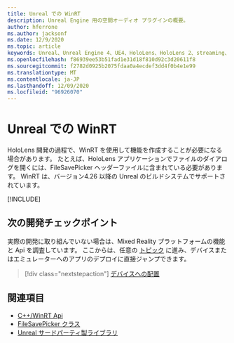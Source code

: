```yaml
---
title: Unreal での WinRT
description: Unreal Engine 用の空間オーディオ プラグインの概要。
author: hferrone
ms.author: jacksonf
ms.date: 12/9/2020
ms.topic: article
keywords: Unreal、Unreal Engine 4、UE4、HoloLens、HoloLens 2、streaming、リモート処理、mixed reality、開発、作業の開始、機能、新しいプロジェクト、エミュレーター、ドキュメント、ガイド、機能、ホログラム、ゲーム開発、mixed reality ヘッドセット、windows mixed reality ヘッドセット、virtual reality ヘッドセット、WinRT、DLL
ms.openlocfilehash: f86939ee53b51fad1e31d18f810d92c3d20611f8
ms.sourcegitcommit: f2782d0925b2075fdaa0a4ecdef3dd4f0b4e1e99
ms.translationtype: MT
ms.contentlocale: ja-JP
ms.lasthandoff: 12/09/2020
ms.locfileid: "96926070"
---
```

# <a name="winrt-in-unreal"></a>Unreal での WinRT

HoloLens 開発の過程で、WinRT を使用して機能を作成することが必要になる場合があります。 たとえば、HoloLens アプリケーションでファイルのダイアログを開くには、FileSavePicker ヘッダーファイルに含まれている必要があります。 WinRT は、バージョン4.26 以降の Unreal のビルドシステムでサポートされています。

[!INCLUDE[](includes/tabs-winRT.md)]

## <a name="next-development-checkpoint"></a>次の開発チェックポイント

実際の開発に取り組んでいない場合は、Mixed Reality プラットフォームの機能と Api を調査しています。 ここからは、任意の [トピック](unreal-development-overview.md#3-platform-capabilities-and-apis) に進み、デバイスまたはエミュレーターへのアプリのデプロイに直接ジャンプできます。

> [!div class="nextstepaction"]
> [デバイスへの配置](unreal-deploying.md)

## <a name="see-also"></a>関連項目
* [C++/WinRT Api](https://docs.microsoft.com/windows/uwp/cpp-and-winrt-apis/)
* [FileSavePicker クラス](https://docs.microsoft.com/uwp/api/Windows.Storage.Pickers.FileSavePicker) 
* [Unreal サードパーティ製ライブラリ](https://docs.unrealengine.com/Programming/BuildTools/UnrealBuildTool/ThirdPartyLibraries/index.html) 

